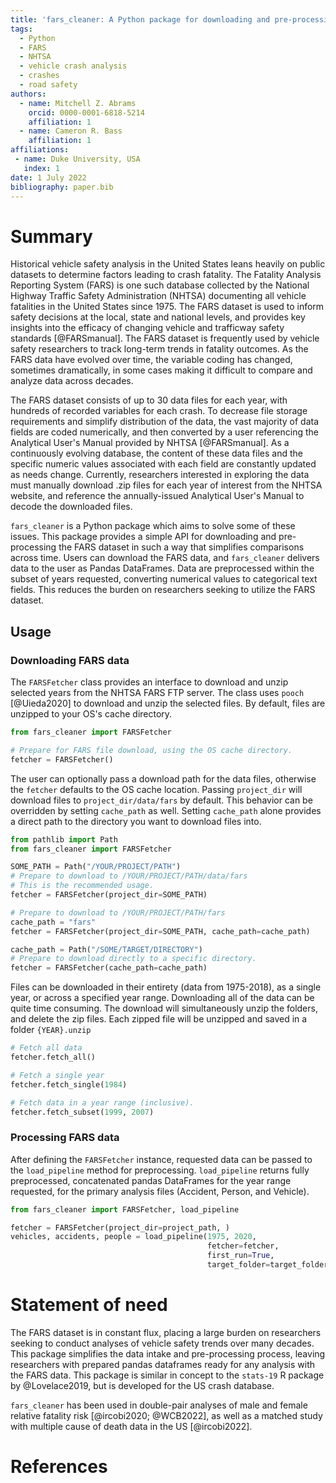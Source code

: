 ```yaml
---
title: 'fars_cleaner: A Python package for downloading and pre-processing vehicle fatality data in the US'
tags:
  - Python
  - FARS
  - NHTSA
  - vehicle crash analysis
  - crashes
  - road safety
authors:
  - name: Mitchell Z. Abrams
    orcid: 0000-0001-6818-5214
    affiliation: 1
  - name: Cameron R. Bass
    affiliation: 1
affiliations:
 - name: Duke University, USA
   index: 1
date: 1 July 2022
bibliography: paper.bib
---
```


# Summary

Historical vehicle safety analysis in the United States leans heavily on public datasets
to determine factors leading to crash fatality. The Fatality Analysis Reporting System (FARS) 
is one such database collected by the National Highway Traffic Safety Administration (NHTSA)
documenting all vehicle fatalities in the United States since 1975. 
The FARS dataset is used to inform safety decisions at the local, state and national levels,
and provides key insights into the efficacy of changing vehicle and trafficway safety standards
[@FARSmanual]. The FARS dataset is frequently used by vehicle safety researchers to track
long-term trends in fatality outcomes. As the FARS data have evolved over time, the variable coding
has changed, sometimes dramatically, in some cases making it difficult to compare and
analyze data across decades.

The FARS dataset consists of up to 30 data files for each year, with hundreds of recorded variables
for each crash. To decrease file storage requirements and simplify distribution of the data,
the vast majority of data fields are coded numerically, and then converted by a user
referencing the Analytical User's Manual provided by NHTSA [@FARSmanual]. As a continuously evolving 
database, the content of these data files and the specific numeric values associated with each
field are constantly updated as needs change. Currently, researchers interested in exploring the data 
must manually download .zip files for each year of interest from the NHTSA website, 
and reference the annually-issued Analytical User's Manual to decode the downloaded files.  

`fars_cleaner` is a Python package which aims to solve some of these issues. This
package provides a simple API for downloading and pre-processing the FARS dataset in 
such a way that simplifies comparisons across time. Users can download the FARS data,
and `fars_cleaner` delivers data to the user as Pandas DataFrames. Data are preprocessed
within the subset of years requested, converting numerical values to categorical text fields.
This reduces the burden on researchers seeking to utilize the FARS dataset.

## Usage

### Downloading FARS data
The `FARSFetcher` class provides an interface to download and unzip selected years from the NHTSA FARS FTP server. 
The class uses `pooch` [@Uieda2020] to download and unzip the selected files. By default, files are unzipped to your 
OS's cache directory.

```python
from fars_cleaner import FARSFetcher

# Prepare for FARS file download, using the OS cache directory. 
fetcher = FARSFetcher()
```
The user can optionally pass a download path for the data files, otherwise the `fetcher` defaults to the OS
cache location. Passing `project_dir` will download files to `project_dir/data/fars` by default. This behavior can be 
overridden by setting `cache_path` as well. Setting `cache_path` alone provides a direct path to the directory
you want to download files into.

```python
from pathlib import Path
from fars_cleaner import FARSFetcher

SOME_PATH = Path("/YOUR/PROJECT/PATH") 
# Prepare to download to /YOUR/PROJECT/PATH/data/fars
# This is the recommended usage.
fetcher = FARSFetcher(project_dir=SOME_PATH)

# Prepare to download to /YOUR/PROJECT/PATH/fars
cache_path = "fars"
fetcher = FARSFetcher(project_dir=SOME_PATH, cache_path=cache_path)

cache_path = Path("/SOME/TARGET/DIRECTORY")
# Prepare to download directly to a specific directory.
fetcher = FARSFetcher(cache_path=cache_path)
```

Files can be downloaded in their entirety (data from 1975-2018), as a single year, or across a specified year range.
Downloading all of the data can be quite time consuming. The download will simultaneously unzip the folders, and delete 
the zip files. Each zipped file will be unzipped and saved in a folder `{YEAR}.unzip`

```python
# Fetch all data
fetcher.fetch_all()

# Fetch a single year
fetcher.fetch_single(1984)

# Fetch data in a year range (inclusive).
fetcher.fetch_subset(1999, 2007)
```

### Processing FARS data
After defining the `FARSFetcher` instance, requested data can be passed to the `load_pipeline` method for preprocessing.
`load_pipeline` returns fully preprocessed, concatenated pandas DataFrames for the year range requested, for the primary
analysis files (Accident, Person, and Vehicle).

```python
from fars_cleaner import FARSFetcher, load_pipeline

fetcher = FARSFetcher(project_dir=project_path, )
vehicles, accidents, people = load_pipeline(1975, 2020, 
                                            fetcher=fetcher,
                                            first_run=True, 
                                            target_folder=target_folder)
```

# Statement of need

The FARS dataset is in constant flux, placing a large burden on researchers seeking to conduct
analyses of vehicle safety trends over many decades. This package simplifies the data intake
and pre-processing process, leaving researchers with prepared pandas dataframes ready for any
analysis with the FARS data. This package is similar in concept to the `stats-19` R package by 
@Lovelace2019, but is developed for the US crash database.

`fars_cleaner` has been used in double-pair analyses of male and female relative
fatality risk [@ircobi2020; @WCB2022], as well as a matched study with multiple 
cause of death data in the US [@ircobi2022]. 

# References